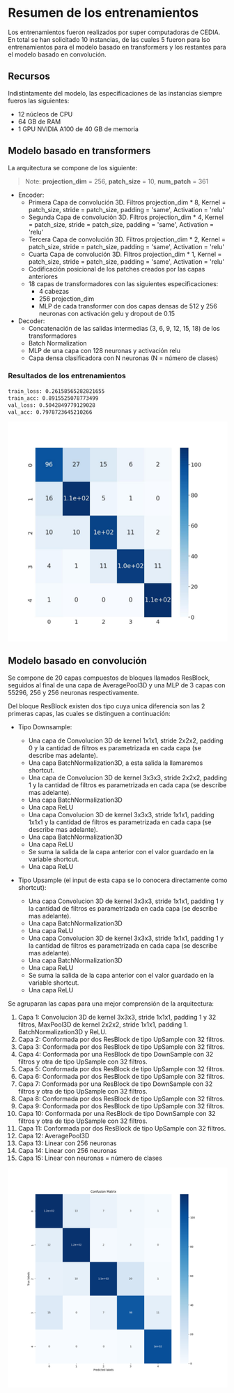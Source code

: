 # Resumen de los entrenamientos
Los entrenamientos fueron realizados por super computadoras de CEDIA. En total se han solicitado 10 instancias, de las cuales 5 fueron para lso entrenamientos para el modelo basado en transformers y los restantes para el modelo basado en convolución.

## Recursos
Indistintamente del modelo, las especificaciones de las instancias siempre fueros las siguientes:
- 12 núcleos de CPU
- 64 GB de RAM
- 1 GPU NVIDIA A100 de 40 GB de memoria

## Modelo basado en transformers
La arquitectura se compone de los siguiente:

> Note: **projection_dim** = 256, **patch_size** = 10, **num_patch** = 361

- Encoder:
  - Primera Capa de convolución 3D. Filtros projection_dim * 8, Kernel = patch_size, stride = patch_size, padding = 'same', Activation = 'relu'
  - Segunda Capa de convolución 3D. Filtros projection_dim * 4, Kernel = patch_size, stride = patch_size, padding = 'same', Activation = 'relu'
  - Tercera Capa de convolución 3D. Filtros projection_dim * 2, Kernel = patch_size, stride = patch_size, padding = 'same', Activation = 'relu'
  - Cuarta Capa de convolución 3D.  Filtros projection_dim * 1, Kernel = patch_size, stride = patch_size, padding = 'same', Activation = 'relu'
  - Codificación posicional de los patches creados por las capas anteriores
  - 18 capas de transformadores con las siguientes especificaciones:
    - 4 cabezas
    - 256 projection_dim
    - MLP de cada transformer con dos capas densas de 512 y 256 neuronas con activación gelu y dropout de 0.15
- Decoder:
  - Concatenación de las salidas intermedias (3, 6, 9, 12, 15, 18) de los transformadores
  - Batch Normalization
  - MLP de una capa con 128 neuronas y activación relu
  - Capa densa clasificadora con N neuronas (N = número de clases)

### Resultados de los entrenamientos
```
train_loss: 0.26158565282821655
train_acc: 0.8915525078773499
val_loss: 0.5042849779129028
val_acc: 0.7978723645210266
```

![Matrix de confusión Transformer](imgs/confusion_matrix_transformers_best.jpg)

## Modelo basado en convolución

Se compone de 20 capas compuestos de bloques llamados ResBlock, seguidos al final de una capa de AveragePool3D y una MLP de 3 capas con 55296, 256 y 256 neuronas respectivamente.

Del bloque ResBlock existen dos tipo cuya unica diferencia son las 2 primeras capas, las cuales se distinguen a continuación:

- Tipo Downsample:
  - Una capa de Convolucion 3D de kernel 1x1x1, stride 2x2x2, padding 0 y la cantidad de filtros es parametrizada en cada capa (se describe mas adelante).
  - Una capa BatchNormalization3D, a esta salida la llamaremos shortcut.
  - Una capa de Convolucion 3D de kernel 3x3x3, stride 2x2x2, padding 1 y la cantidad de filtros es parametrizada en cada capa (se describe mas adelante).
  - Una capa BatchNormalization3D
  - Una capa ReLU
  - Una capa Convolucion 3D de kernel 3x3x3, stride 1x1x1, padding 1x1x1 y la cantidad de filtros es parametrizada en cada capa (se describe mas adelante).
  - Una capa BatchNormalization3D
  - Una capa ReLU
  - Se suma la salida de la capa anterior con el valor guardado en la variable shortcut.
  - Una capa ReLU
  
- Tipo Upsample (el input de esta capa se lo conocera directamente como shortcut):
  - Una capa Convolucion 3D de kernel 3x3x3, stride 1x1x1, padding 1 y la cantidad de filtros es parametrizada en cada capa (se describe mas adelante).
  - Una capa BatchNormalization3D
  - Una capa ReLU
  - Una capa Convolucion 3D de kernel 3x3x3, stride 1x1x1, padding 1 y la cantidad de filtros es parametrizada en cada capa (se describe mas adelante).
  - Una capa BatchNormalization3D
  - Una capa ReLU
  - Se suma la salida de la capa anterior con el valor guardado en la variable shortcut.
  - Una capa ReLU

Se agruparan las capas para una mejor comprensión de la arquitectura:

1. Capa 1: Convolucion 3D de kernel 3x3x3, stride 1x1x1, padding 1 y 32 filtros, MaxPool3D de kernel 2x2x2, stride 1x1x1, padding 1. BatchNormalization3D y ReLU.
2. Capa 2: Conformada por dos ResBlock de tipo UpSample con 32 filtros.
3. Capa 3: Conformada por dos ResBlock de tipo UpSample con 32 filtros.
4. Capa 4: Conformada por una ResBlock de tipo DownSample con 32 filtros y otra de tipo UpSample con 32 filtros.
5. Capa 5: Conformada por dos ResBlock de tipo UpSample con 32 filtros.
6. Capa 6: Conformada por dos ResBlock de tipo UpSample con 32 filtros.
7. Capa 7: Conformada por una ResBlock de tipo DownSample con 32 filtros y otra de tipo UpSample con 32 filtros.
8. Capa 8: Conformada por dos ResBlock de tipo UpSample con 32 filtros.
9. Capa 9: Conformada por dos ResBlock de tipo UpSample con 32 filtros.
10. Capa 10: Conformada por una ResBlock de tipo DownSample con 32 filtros y otra de tipo UpSample con 32 filtros.
11. Capa 11: Conformada por dos ResBlock de tipo UpSample con 32 filtros.
12. Capa 12: AveragePool3D
13. Capa 13: Linear con 256 neuronas
14. Capa 14: Linear con 256 neuronas
15. Capa 15: Linear con neuronas = número de clases


![Matrix de confusión ResNet (Conv)](imgs/confusion_matrix_convtorch.png)